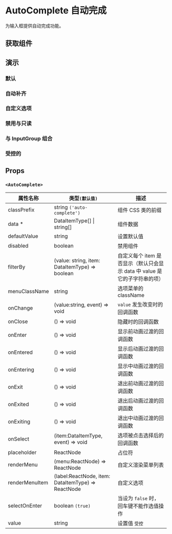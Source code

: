 # AutoComplete 自动完成

为输入框提供自动完成功能。

## 获取组件

<!--{include:(components/auto-complete/fragments/import.md)}-->

## 演示

### 默认

<!--{include:`basic.md`}-->

### 自动补齐

<!--{include:`email.md`}-->

### 自定义选项

<!--{include:`render-item.md`}-->

### 禁用与只读

<!--{include:`disabled.md`}-->

### 与 InputGroup 组合

<!--{include:`input-group.md`}-->

### 受控的

<!--{include:`controlled.md`}-->

## Props

<!--{include:(_common/types/data-item-type.md)}-->

### `<AutoComplete>`

| 属性名称       | 类型`(默认值)`                                     | 描述                                                                      |
| -------------- | -------------------------------------------------- | ------------------------------------------------------------------------- |
| classPrefix    | string `('auto-complete')`                         | 组件 CSS 类的前缀                                                         |
| data \*        | DataItemType[] &#124; string[]                     | 组件数据                                                                  |
| defaultValue   | string                                             | 设置默认值                                                                |
| disabled       | boolean                                            | 禁用组件                                                                  |
| filterBy       | (value: string, item: DataItemType) => boolean     | 自定义每个 item 是否显示（默认只会显示 data 中 value 是它的子字符串的项） |
| menuClassName  | string                                             | 选项菜单的 className                                                      |
| onChange       | (value:string, event) => void                      | `value` 发生改变时的回调函数                                              |
| onClose        | () => void                                         | 隐藏时的回调函数                                                          |
| onEnter        | () => void                                         | 显示前动画过渡的回调函数                                                  |
| onEntered      | () => void                                         | 显示后动画过渡的回调函数                                                  |
| onEntering     | () => void                                         | 显示中动画过渡的回调函数                                                  |
| onExit         | () => void                                         | 退出前动画过渡的回调函数                                                  |
| onExited       | () => void                                         | 退出后动画过渡的回调函数                                                  |
| onExiting      | () => void                                         | 退出中动画过渡的回调函数                                                  |
| onSelect       | (item:DataItemType, event) => void                 | 选项被点击选择后的回调函数                                                |
| placeholder    | ReactNode                                          | 占位符                                                                    |
| renderMenu     | (menu:ReactNode) => ReactNode                      | 自定义渲染菜单列表                                                        |
| renderMenuItem | (label:ReactNode, item: DataItemType) => ReactNode | 自定义选项                                                                |
| selectOnEnter  | boolean `(true)`                                   | 当设为 `false` 时，回车键不能作选值操作                                   |
| value          | string                                             | 设置值 `受控`                                                             |
